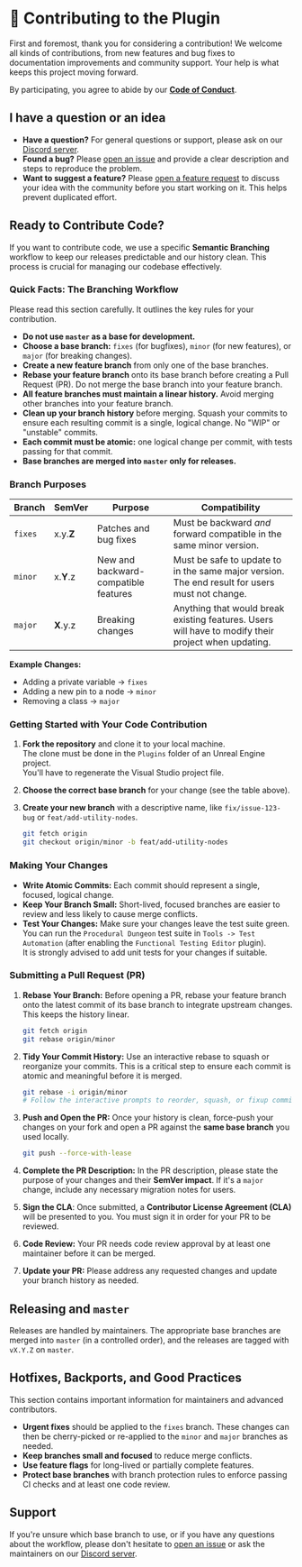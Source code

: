 # 🤝 Contributing to the Plugin

First and foremost, thank you for considering a contribution! We welcome all kinds of contributions, from new features and bug fixes to documentation improvements and community support. Your help is what keeps this project moving forward.

By participating, you agree to abide by our **[Code of Conduct](https://github.com/BenPyton/ProceduralDungeon?tab=coc-ov-file#readme)**.

## I have a question or an idea

* **Have a question?** For general questions or support, please ask on our [Discord server][discord].
* **Found a bug?** Please [open an issue](https://github.com/BenPyton/proceduralDungeon/issues/new?template=bug_report.yml) and provide a clear description and steps to reproduce the problem.
* **Want to suggest a feature?** Please [open a feature request](https://github.com/BenPyton/ProceduralDungeon/issues/new?template=feature_request.yml) to discuss your idea with the community before you start working on it. This helps prevent duplicated effort.

## Ready to Contribute Code?

If you want to contribute code, we use a specific **Semantic Branching** workflow to keep our releases predictable and our history clean. This process is crucial for managing our codebase effectively.

### **Quick Facts: The Branching Workflow**

Please read this section carefully. It outlines the key rules for your contribution.

* **Do not use `master` as a base for development.**
* **Choose a base branch:** `fixes` (for bugfixes), `minor` (for new features), or `major` (for breaking changes).
* **Create a new feature branch** from only one of the base branches.
* **Rebase your feature branch** onto its base branch before creating a Pull Request (PR). Do not merge the base branch into your feature branch.
* **All feature branches must maintain a linear history.** Avoid merging other branches into your feature branch.
* **Clean up your branch history** before merging. Squash your commits to ensure each resulting commit is a single, logical change. No "WIP" or "unstable" commits.
* **Each commit must be atomic:** one logical change per commit, with tests passing for that commit.
* **Base branches are merged into `master` only for releases.**

### **Branch Purposes**

| Branch | SemVer | Purpose | Compatibility |
| --- | --- | --- | --- |
| `fixes` | x.y.**Z** | Patches and bug fixes | Must be backward *and* forward compatible in the same minor version. |
| `minor` | x.**Y**.z | New and backward-compatible features | Must be safe to update to in the same major version. The end result for users must not change. |
| `major` | **X**.y.z | Breaking changes | Anything that would break existing features. Users will have to modify their project when updating. |

**Example Changes:**

* Adding a private variable → `fixes`
* Adding a new pin to a node → `minor`
* Removing a class → `major`

### **Getting Started with Your Code Contribution**

1. **Fork the repository** and clone it to your local machine.  
  The clone must be done in the `Plugins` folder of an Unreal Engine project.  
  You'll have to regenerate the Visual Studio project file.
2. **Choose the correct base branch** for your change (see the table above).
3. **Create your new branch** with a descriptive name, like `fix/issue-123-bug` or `feat/add-utility-nodes`.

    ```sh
    git fetch origin
    git checkout origin/minor -b feat/add-utility-nodes
    ```

### **Making Your Changes**

* **Write Atomic Commits:** Each commit should represent a single, focused, logical change.
* **Keep Your Branch Small:** Short-lived, focused branches are easier to review and less likely to cause merge conflicts.
* **Test Your Changes:** Make sure your changes leave the test suite green.  
  You can run the `Procedural Dungeon` test suite in `Tools -> Test Automation` (after enabling the `Functional Testing Editor` plugin).  
  It is strongly advised to add unit tests for your changes if suitable.

### **Submitting a Pull Request (PR)**

1. **Rebase Your Branch:** Before opening a PR, rebase your feature branch onto the latest commit of its base branch to integrate upstream changes. This keeps the history linear.

    ```sh
    git fetch origin
    git rebase origin/minor
    ```

2. **Tidy Your Commit History:** Use an interactive rebase to squash or reorganize your commits. This is a critical step to ensure each commit is atomic and meaningful before it is merged.

    ```sh
    git rebase -i origin/minor
    # Follow the interactive prompts to reorder, squash, or fixup commits
    ```

3. **Push and Open the PR:** Once your history is clean, force-push your changes on your fork and open a PR against the **same base branch** you used locally.

    ```sh
    git push --force-with-lease
    ```

4. **Complete the PR Description:** In the PR description, please state the purpose of your changes and their **SemVer impact**. If it's a `major` change, include any necessary migration notes for users.

5. **Sign the CLA**: Once submitted, a **Contributor License Agreement (CLA)** will be presented to you. You must sign it in order for your PR to be reviewed.

6. **Code Review:** Your PR needs code review approval by at least one maintainer before it can be merged.

7. **Update your PR:** Please address any requested changes and update your branch history as needed.

## Releasing and `master`

Releases are handled by maintainers. The appropriate base branches are merged into `master` (in a controlled order), and the releases are tagged with `vX.Y.Z` on `master`.

## Hotfixes, Backports, and Good Practices

This section contains important information for maintainers and advanced contributors.

* **Urgent fixes** should be applied to the `fixes` branch. These changes can then be cherry-picked or re-applied to the `minor` and `major` branches as needed.
* **Keep branches small and focused** to reduce merge conflicts.
* **Use feature flags** for long-lived or partially complete features.
* **Protect base branches** with branch protection rules to enforce passing CI checks and at least one code review.

## Support

If you're unsure which base branch to use, or if you have any questions about the workflow, please don't hesitate to [open an issue](https://github.com/BenPyton/ProceduralDungeon/issues/new?template=BLANK_ISSUE) or ask the maintainers on our [Discord server][discord].

[discord]: https://discord.gg/YE2dPda2CC
